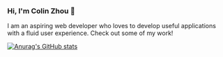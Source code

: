 ### Hi, I'm Colin Zhou 👋

I am an aspiring web developer who loves to develop useful applications with a fluid user experience. Check out some of my work!


[![Anurag's GitHub stats](https://github-readme-stats.vercel.app/api?username=czhou578)](https://github.com/anuraghazra/github-readme-stats)

<!--
**czhou578/czhou578** is a ✨ _special_ ✨ repository because its `README.md` (this file) appears on your GitHub profile.

Here are some ideas to get you started:

- 🔭 I’m currently working on ...
- 🌱 I’m currently learning ...
- 👯 I’m looking to collaborate on ...
- 🤔 I’m looking for help with ...
- 💬 Ask me about ...
- 📫 How to reach me: ...
- 😄 Pronouns: ...
- ⚡ Fun fact: ...
-->
